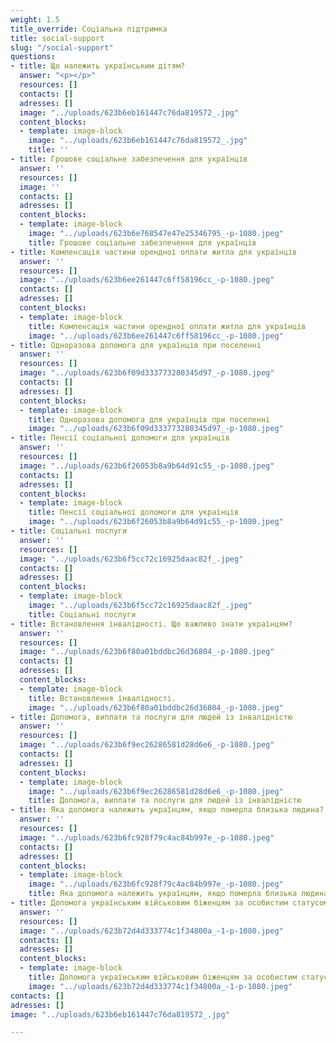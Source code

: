 ```yaml
---
weight: 1.5
title_override: Соціальна підтримка
title: social-support
slug: "/social-support"
questions:
- title: Що належить українським дітям?
  answer: "<p></p>"
  resources: []
  contacts: []
  adresses: []
  image: "../uploads/623b6eb161447c76da819572_.jpg"
  content_blocks:
  - template: image-block
    image: "../uploads/623b6eb161447c76da819572_.jpg"
    title: ''
- title: Грошове соціальне забезпечення для українців
  answer: ''
  resources: []
  image: ''
  contacts: []
  adresses: []
  content_blocks:
  - template: image-block
    image: "../uploads/623b6e768547e47e25346795_-p-1080.jpeg"
    title: Грошове соціальне забезпечення для українців
- title: Компенсація частини орендної оплати житла для українців
  answer: ''
  resources: []
  image: "../uploads/623b6ee261447c6ff58196cc_-p-1080.jpeg"
  contacts: []
  adresses: []
  content_blocks:
  - template: image-block
    title: Компенсація частини орендної оплати житла для українців
    image: "../uploads/623b6ee261447c6ff58196cc_-p-1080.jpeg"
- title: Одноразова допомога для українців при поселенні
  answer: ''
  resources: []
  image: "../uploads/623b6f09d333773280345d97_-p-1080.jpeg"
  contacts: []
  adresses: []
  content_blocks:
  - template: image-block
    title: Одноразова допомога для українців при поселенні
    image: "../uploads/623b6f09d333773280345d97_-p-1080.jpeg"
- title: Пенсії соціальної допомоги для українців
  answer: ''
  resources: []
  image: "../uploads/623b6f26053b8a9b64d91c55_-p-1080.jpeg"
  contacts: []
  adresses: []
  content_blocks:
  - template: image-block
    title: Пенсії соціальної допомоги для українців
    image: "../uploads/623b6f26053b8a9b64d91c55_-p-1080.jpeg"
- title: Соціальні послуги
  answer: ''
  resources: []
  image: "../uploads/623b6f5cc72c16925daac82f_.jpeg"
  contacts: []
  adresses: []
  content_blocks:
  - template: image-block
    image: "../uploads/623b6f5cc72c16925daac82f_.jpeg"
    title: Соціальні послуги
- title: Встановлення інвалідності. Що важливо знати українцям?
  answer: ''
  resources: []
  image: "../uploads/623b6f80a01bddbc26d36804_-p-1080.jpeg"
  contacts: []
  adresses: []
  content_blocks:
  - template: image-block
    title: Встановлення інвалідності.
    image: "../uploads/623b6f80a01bddbc26d36804_-p-1080.jpeg"
- title: Допомога, виплати та послуги для людей із інвалідністю
  answer: ''
  resources: []
  image: "../uploads/623b6f9ec26286581d28d6e6_-p-1080.jpeg"
  contacts: []
  adresses: []
  content_blocks:
  - template: image-block
    image: "../uploads/623b6f9ec26286581d28d6e6_-p-1080.jpeg"
    title: Допомога, виплати та послуги для людей із інвалідністю
- title: Яка допомога належить українцям, якщо померла близька людина?
  answer: ''
  resources: []
  image: "../uploads/623b6fc928f79c4ac84b997e_-p-1080.jpeg"
  contacts: []
  adresses: []
  content_blocks:
  - template: image-block
    image: "../uploads/623b6fc928f79c4ac84b997e_-p-1080.jpeg"
    title: Яка допомога належить українцям, якщо померла близька людина?
- title: Допомога українським військовим біженцям за особистим статусом
  answer: ''
  resources: []
  image: "../uploads/623b72d4d333774c1f34800a_-1-p-1080.jpeg"
  contacts: []
  adresses: []
  content_blocks:
  - template: image-block
    title: Допомога українським військовим біженцям за особистим статусом
    image: "../uploads/623b72d4d333774c1f34800a_-1-p-1080.jpeg"
contacts: []
adresses: []
image: "../uploads/623b6eb161447c76da819572_.jpg"

---
```

